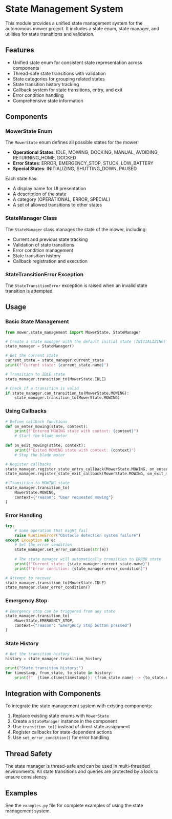 # State Management System

This module provides a unified state management system for the autonomous mower project. It includes a state enum, state manager, and utilities for state transitions and validation.

## Features

- Unified state enum for consistent state representation across components
- Thread-safe state transitions with validation
- State categories for grouping related states
- State transition history tracking
- Callback system for state transitions, entry, and exit
- Error condition handling
- Comprehensive state information

## Components

### MowerState Enum

The `MowerState` enum defines all possible states for the mower:

- **Operational States**: IDLE, MOWING, DOCKING, MANUAL, AVOIDING, RETURNING_HOME, DOCKED
- **Error States**: ERROR, EMERGENCY_STOP, STUCK, LOW_BATTERY
- **Special States**: INITIALIZING, SHUTTING_DOWN, PAUSED

Each state has:
- A display name for UI presentation
- A description of the state
- A category (OPERATIONAL, ERROR, SPECIAL)
- A set of allowed transitions to other states

### StateManager Class

The `StateManager` class manages the state of the mower, including:

- Current and previous state tracking
- Validation of state transitions
- Error condition management
- State transition history
- Callback registration and execution

### StateTransitionError Exception

The `StateTransitionError` exception is raised when an invalid state transition is attempted.

## Usage

### Basic State Management

```python
from mower.state_management import MowerState, StateManager

# Create a state manager with the default initial state (INITIALIZING)
state_manager = StateManager()

# Get the current state
current_state = state_manager.current_state
print(f"Current state: {current_state.name}")

# Transition to IDLE state
state_manager.transition_to(MowerState.IDLE)

# Check if a transition is valid
if state_manager.can_transition_to(MowerState.MOWING):
    state_manager.transition_to(MowerState.MOWING)
```

### Using Callbacks

```python
# Define callback functions
def on_enter_mowing(state, context):
    print(f"Entered MOWING state with context: {context}")
    # Start the blade motor
    
def on_exit_mowing(state, context):
    print(f"Exited MOWING state with context: {context}")
    # Stop the blade motor

# Register callbacks
state_manager.register_state_entry_callback(MowerState.MOWING, on_enter_mowing)
state_manager.register_state_exit_callback(MowerState.MOWING, on_exit_mowing)

# Transition to MOWING state
state_manager.transition_to(
    MowerState.MOWING,
    context={"reason": "User requested mowing"}
)
```

### Error Handling

```python
try:
    # Some operation that might fail
    raise RuntimeError("Obstacle detection system failure")
except Exception as e:
    # Set the error condition
    state_manager.set_error_condition(str(e))
    
    # The state manager will automatically transition to ERROR state
    print(f"Current state: {state_manager.current_state.name}")
    print(f"Error condition: {state_manager.error_condition}")

# Attempt to recover
state_manager.transition_to(MowerState.IDLE)
state_manager.clear_error_condition()
```

### Emergency Stop

```python
# Emergency stop can be triggered from any state
state_manager.transition_to(
    MowerState.EMERGENCY_STOP,
    context={"reason": "Emergency stop button pressed"}
)
```

### State History

```python
# Get the transition history
history = state_manager.transition_history

print("State transition history:")
for timestamp, from_state, to_state in history:
    print(f"  {time.ctime(timestamp)}: {from_state.name} -> {to_state.name}")
```

## Integration with Components

To integrate the state management system with existing components:

1. Replace existing state enums with `MowerState`
2. Create a `StateManager` instance in the component
3. Use `transition_to()` instead of direct state assignment
4. Register callbacks for state-dependent actions
5. Use `set_error_condition()` for error handling

## Thread Safety

The state manager is thread-safe and can be used in multi-threaded environments. All state transitions and queries are protected by a lock to ensure consistency.

## Examples

See the `examples.py` file for complete examples of using the state management system.
